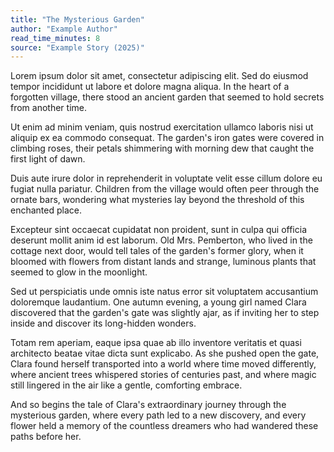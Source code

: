 ```yaml
---
title: "The Mysterious Garden"
author: "Example Author"
read_time_minutes: 8
source: "Example Story (2025)"
---
```


Lorem ipsum dolor sit amet, consectetur adipiscing elit. Sed do eiusmod tempor incididunt ut labore et dolore magna aliqua. In the heart of a forgotten village, there stood an ancient garden that seemed to hold secrets from another time.

Ut enim ad minim veniam, quis nostrud exercitation ullamco laboris nisi ut aliquip ex ea commodo consequat. The garden's iron gates were covered in climbing roses, their petals shimmering with morning dew that caught the first light of dawn.

Duis aute irure dolor in reprehenderit in voluptate velit esse cillum dolore eu fugiat nulla pariatur. Children from the village would often peer through the ornate bars, wondering what mysteries lay beyond the threshold of this enchanted place.

Excepteur sint occaecat cupidatat non proident, sunt in culpa qui officia deserunt mollit anim id est laborum. Old Mrs. Pemberton, who lived in the cottage next door, would tell tales of the garden's former glory, when it bloomed with flowers from distant lands and strange, luminous plants that seemed to glow in the moonlight.

Sed ut perspiciatis unde omnis iste natus error sit voluptatem accusantium doloremque laudantium. One autumn evening, a young girl named Clara discovered that the garden's gate was slightly ajar, as if inviting her to step inside and discover its long-hidden wonders.

Totam rem aperiam, eaque ipsa quae ab illo inventore veritatis et quasi architecto beatae vitae dicta sunt explicabo. As she pushed open the gate, Clara found herself transported into a world where time moved differently, where ancient trees whispered stories of centuries past, and where magic still lingered in the air like a gentle, comforting embrace.

And so begins the tale of Clara's extraordinary journey through the mysterious garden, where every path led to a new discovery, and every flower held a memory of the countless dreamers who had wandered these paths before her.